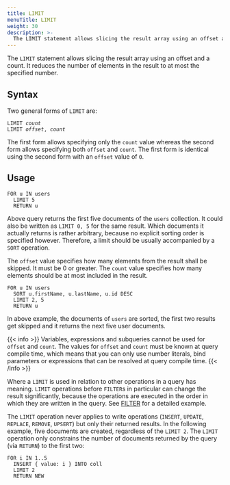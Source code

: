 ```yaml
---
title: LIMIT
menuTitle: LIMIT
weight: 30
description: >-
  The LIMIT statement allows slicing the result array using an offset and a count
---
```

The `LIMIT` statement allows slicing the result array using an
offset and a count. It reduces the number of elements in the result to at most
the specified number.

## Syntax

Two general forms of `LIMIT` are:

<pre><code>LIMIT <em>count</em>
LIMIT <em>offset</em>, <em>count</em></code></pre>

The first form allows specifying only the `count` value whereas the second form
allows specifying both `offset` and `count`. The first form is identical using
the second form with an `offset` value of `0`.

## Usage

```aql
FOR u IN users
  LIMIT 5
  RETURN u
```

Above query returns the first five documents of the `users` collection.
It could also be written as `LIMIT 0, 5` for the same result.
Which documents it actually returns is rather arbitrary, because no explicit
sorting order is specified however. Therefore, a limit should be usually
accompanied by a `SORT` operation.

The `offset` value specifies how many elements from the result shall be
skipped. It must be 0 or greater. The `count` value specifies how many
elements should be at most included in the result.

```aql
FOR u IN users
  SORT u.firstName, u.lastName, u.id DESC
  LIMIT 2, 5
  RETURN u
```

In above example, the documents of `users` are sorted, the first two results
get skipped and it returns the next five user documents.

{{< info >}}
Variables, expressions and subqueries cannot be used for `offset` and `count`.
The values for `offset` and `count` must be known at query compile time,
which means that you can only use number literals, bind parameters or
expressions that can be resolved at query compile time.
{{< /info >}}

Where a `LIMIT` is used in relation to other operations in a query has meaning.
`LIMIT` operations before `FILTER`s in particular can change the result
significantly, because the operations are executed in the order in which they
are written in the query. See [FILTER](filter.md#order-of-operations)
for a detailed example.

The `LIMIT` operation never applies to write operations (`INSERT`, `UPDATE`,
`REPLACE`, `REMOVE`, `UPSERT`) but only their returned results. In the following
example, five documents are created, regardless of the `LIMIT 2`. The `LIMIT`
operation only constrains the number of documents returned by the query (via
`RETURN`) to the first two:

```aql
FOR i IN 1..5
  INSERT { value: i } INTO coll
  LIMIT 2
  RETURN NEW
```
